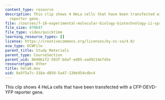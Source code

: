 ```yaml
---
content_type: resource
description: This clip shows 4 HeLa cells that have been transfected with a CFP-DEVD-YFP
  reporter gene.
file: /courses/7-16-experimental-molecular-biology-biotechnology-ii-spring-2005/8a5f5a7c318ad8585a47130e954cdbc4_hela6.mov
file_size: 879647
file_type: video/quicktime
learning_resource_types: []
license: https://creativecommons.org/licenses/by-nc-sa/4.0/
ocw_type: OCWFile
parent_title: Study Materials
parent_type: CourseSection
parent_uid: 80d0b1f2-503f-b4af-ed05-aad9214ef45e
resourcetype: Other
title: hela6.mov
uid: 8a5f5a7c-318a-d858-5a47-130e954cdbc4
---
```

This clip shows 4 HeLa cells that have been transfected with a CFP-DEVD-YFP reporter gene.